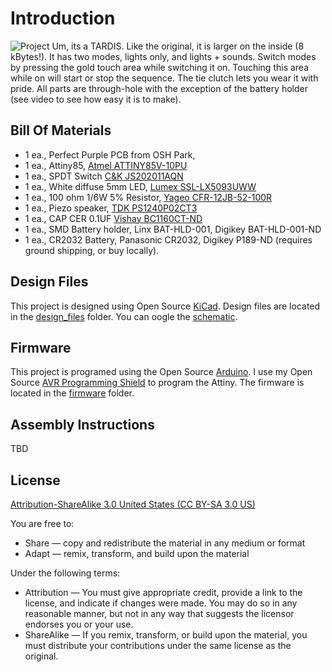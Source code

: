 Introduction
============

![Project](images/project.png) 
Um, its a TARDIS.  Like the original, it is larger on the inside (8 kBytes!).  It has two modes, lights only, and lights + sounds.  Switch modes by pressing the gold touch area while switching it on.  Touching this area while on will start or stop the sequence.  The tie clutch lets you wear it with pride.  All parts are through-hole with the exception of the battery holder (see video to see how easy it is to make).


Bill Of Materials
-----------------
  
- 1 ea., Perfect Purple PCB from OSH Park, 
- 1 ea., Attiny85, [Atmel ATTINY85V-10PU](https://www.digikey.com/short/3ntz53)
- 1 ea., SPDT Switch [C&K JS202011AQN](https://www.digikey.com/short/j48ddn)
- 1 ea., White diffuse 5mm LED, [Lumex SSL-LX5093UWW](https://www.digikey.com/short/j48dv8)
- 1 ea., 100 ohm 1/6W 5% Resistor, [Yageo CFR-12JB-52-100R](https://www.digikey.com/short/jn2pjb)
- 1 ea., Piezo speaker, [TDK PS1240P02CT3](http://www.digikey.com/short/7hcrp1)
- 1 ea., CAP CER 0.1UF [Vishay BC1160CT-ND](https://www.digikey.com/short/314jvp)
- 1 ea., SMD Battery holder, Linx BAT-HLD-001, Digikey BAT-HLD-001-ND
- 1 ea., CR2032 Battery, Panasonic CR2032, Digikey P189-ND (requires ground shipping, or buy locally).


Design Files
------------
This project is designed using Open Source [KiCad](http://kicad-pcb.org/). Design files are located in the [design_files](design_files/) folder.  You can oogle the [schematic](images/project.sch.png).

Firmware
--------
This project is programed using the Open Source [Arduino](https://www.arduino.cc/). I use my Open Source [AVR Programming Shield](https://www.tindie.com/products/MakersBox/yet-another-programming-shield/) to program the Attiny. The firmware is located in the [firmware](firmware/) folder.

Assembly Instructions
---------------------
TBD

License
-------
[Attribution-ShareAlike 3.0 United States (CC BY-SA 3.0 US)](https://creativecommons.org/licenses/by-sa/3.0/us/)

You are free to:

- Share — copy and redistribute the material in any medium or format
- Adapt — remix, transform, and build upon the material

Under the following terms:

- Attribution — You must give appropriate credit, provide a link to the license, and indicate if changes were made. You may do so in any reasonable manner, but not in any way that suggests the licensor endorses you or your use.
- ShareAlike — If you remix, transform, or build upon the material, you must distribute your contributions under the same license as the original.
